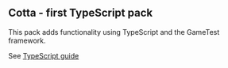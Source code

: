 ## Cotta - first TypeScript pack

This pack adds functionality using TypeScript and the GameTest framework.

See [TypeScript guide](https://learn.microsoft.com/en-us/minecraft/creator/documents/scriptinggettingstarted)
